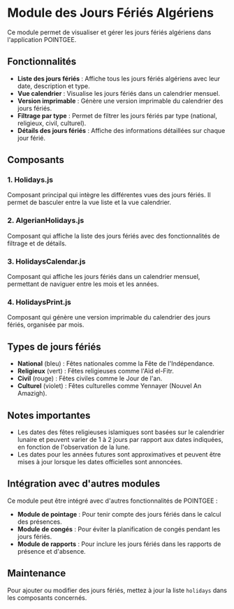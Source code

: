 # Module des Jours Fériés Algériens

Ce module permet de visualiser et gérer les jours fériés algériens dans l'application POINTGEE.

## Fonctionnalités

- **Liste des jours fériés** : Affiche tous les jours fériés algériens avec leur date, description et type.
- **Vue calendrier** : Visualise les jours fériés dans un calendrier mensuel.
- **Version imprimable** : Génère une version imprimable du calendrier des jours fériés.
- **Filtrage par type** : Permet de filtrer les jours fériés par type (national, religieux, civil, culturel).
- **Détails des jours fériés** : Affiche des informations détaillées sur chaque jour férié.

## Composants

### 1. Holidays.js

Composant principal qui intègre les différentes vues des jours fériés. Il permet de basculer entre la vue liste et la vue calendrier.

### 2. AlgerianHolidays.js

Composant qui affiche la liste des jours fériés avec des fonctionnalités de filtrage et de détails.

### 3. HolidaysCalendar.js

Composant qui affiche les jours fériés dans un calendrier mensuel, permettant de naviguer entre les mois et les années.

### 4. HolidaysPrint.js

Composant qui génère une version imprimable du calendrier des jours fériés, organisée par mois.

## Types de jours fériés

- **National** (bleu) : Fêtes nationales comme la Fête de l'Indépendance.
- **Religieux** (vert) : Fêtes religieuses comme l'Aïd el-Fitr.
- **Civil** (rouge) : Fêtes civiles comme le Jour de l'an.
- **Culturel** (violet) : Fêtes culturelles comme Yennayer (Nouvel An Amazigh).

## Notes importantes

- Les dates des fêtes religieuses islamiques sont basées sur le calendrier lunaire et peuvent varier de 1 à 2 jours par rapport aux dates indiquées, en fonction de l'observation de la lune.
- Les dates pour les années futures sont approximatives et peuvent être mises à jour lorsque les dates officielles sont annoncées.

## Intégration avec d'autres modules

Ce module peut être intégré avec d'autres fonctionnalités de POINTGEE :

- **Module de pointage** : Pour tenir compte des jours fériés dans le calcul des présences.
- **Module de congés** : Pour éviter la planification de congés pendant les jours fériés.
- **Module de rapports** : Pour inclure les jours fériés dans les rapports de présence et d'absence.

## Maintenance

Pour ajouter ou modifier des jours fériés, mettez à jour la liste `holidays` dans les composants concernés. 